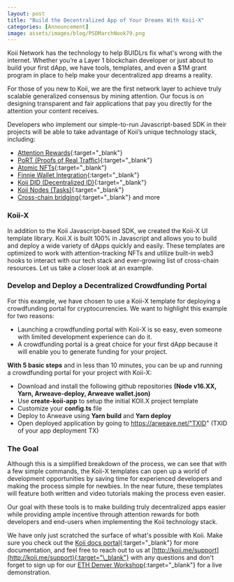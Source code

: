 ```yaml
---
layout: post
title: "Build the Decentralized App of Your Dreams With Koii-X"
categories: [Announcement]
image: assets/images/blog/PSDMarchNook79.png
---
```


Koii Network has the technology to help BUIDLrs fix what's wrong with the internet. Whether you’re a Layer 1 blockchain developer or just about to build your first dApp, we have tools, templates, and even a $1M grant program in place to help make your decentralized app dreams a reality.

For those of you new to Koii, we are the first network layer to achieve truly scalable generalized consensus by mining attention. Our focus is on designing transparent and fair applications that pay you directly for the attention your content receives.

Developers who implement our simple-to-run Javascript-based SDK in their projects will be able to take advantage of Koii’s unique technology stack, including:

- [Attention Rewards](https://blog.koii.network/What-Is-The-Attention_Economy/){:target="\_blank"}
- [PoRT (Proofs of Real Traffic)](https://koii.network/proofs-of-real-traffic.pdf){:target="\_blank"}
- [Atomic NFTs](https://atomicnft.com){:target="\_blank"}
- [Finnie Wallet Integration](https://github.com/koii-network/Finnie.site){:target="\_blank"}
- [Koii DID (Decentralized ID)](https://blog.koii.network/DID/){:target="\_blank"}
- [Koii Nodes (Tasks)](https://koii.network/earn/everyone){:target="\_blank"}
- [Cross-chain bridging](https://blog.koii.network/Ethereum-to-Koii/){:target="\_blank"} and more

### Koii-X

In addition to the Koii Javascript-based SDK, we created the Koii-X UI template library. Koii.X is built 100% in Javascript and allows you to build and deploy a wide variety of dApps quickly and easily. These templates are optimized to work with attention-tracking NFTs and utilize built-in web3 hooks to interact with our tech stack and ever-growing list of cross-chain resources. Let us take a closer look at an example.

### Develop and Deploy a Decentralized Crowdfunding Portal

For this example, we have chosen to use a Koii-X template for deploying a crowdfunding portal for cryptocurrencies. We want to highlight this example for two reasons:

- Launching a crowdfunding portal with Koii-X is so easy, even someone with limited development experience can do it.
- A crowdfunding portal is a great choice for your first dApp because it will enable you to generate funding for your project.

**With 5 basic steps** and in less than 10 minutes, you can be up and running a crowdfunding portal for your project with Koii-X:

- Download and install the following github repositories **(Node v16.XX, Yarn, Arweave-deploy, Arweave wallet.json)**
- Use **create-koii-app** to setup the initial KOII.X project template
- Customize your **config.ts** file
- Deploy to Arweave using **Yarn build** and **Yarn deploy**
- Open deployed application by going to https://arweave.net/"TXID" (TXID of your app deployment TX)

### The Goal

Although this is a simplified breakdown of the process, we can see that with a few simple commands, the Koii-X templates can open up a world of development opportunities by saving time for experienced developers and making the process simple for newbies. In the near future, these templates will feature both written and video tutorials making the process even easier.

Our goal with these tools is to make building truly decentralized apps easier while providing ample incentive through attention rewards for both developers and end-users when implementing the Koii technology stack.

We have only just scratched the surface of what's possible with Koii. Make sure you check out the [Koii docs portal](http://koii.me/dev_docs){:target="\_blank"} for more documentation, and feel free to reach out to us at [http://koii.me/support](http://koii.me/support){:target="\_blank"} with any questions and don't forget to sign up for our [ETH Denver Workshop](https://koii.me/ETHDenWorkshop){:target="\_blank"} for a live demonstration.
